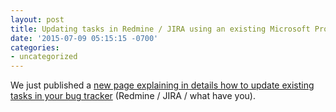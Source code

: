 ```yaml
---
layout: post
title: Updating tasks in Redmine / JIRA using an existing Microsoft Project fileupdating-tasks-in-redmine-jira-using-an-existing-microsoft-project-file
date: '2015-07-09 05:15:15 -0700'
categories:
- uncategorized
---
```

We just published a <a href="/docs/how-to-update-tasks-in-redmine-jira/">new page explaining in details how to update existing tasks in your bug tracker</a> (Redmine / JIRA / what have you).
